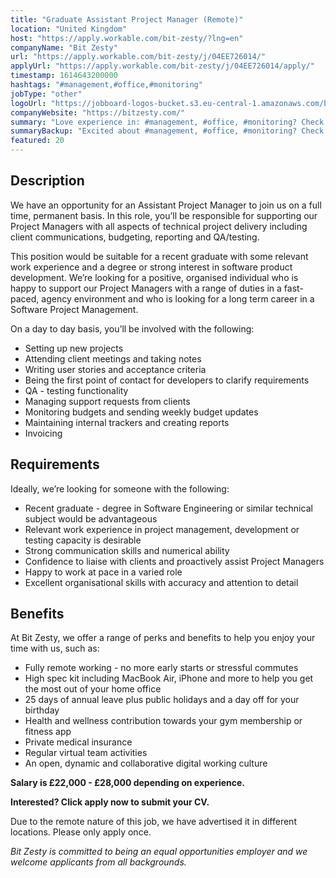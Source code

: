 ```yaml
---
title: "Graduate Assistant Project Manager (Remote)"
location: "United Kingdom"
host: "https://apply.workable.com/bit-zesty/?lng=en"
companyName: "Bit Zesty"
url: "https://apply.workable.com/bit-zesty/j/04EE726014/"
applyUrl: "https://apply.workable.com/bit-zesty/j/04EE726014/apply/"
timestamp: 1614643200000
hashtags: "#management,#office,#monitoring"
jobType: "other"
logoUrl: "https://jobboard-logos-bucket.s3.eu-central-1.amazonaws.com/bit-zesty"
companyWebsite: "https://bitzesty.com/"
summary: "Love experience in: #management, #office, #monitoring? Check out this job post!"
summaryBackup: "Excited about #management, #office, #monitoring? Check out this job post!"
featured: 20
---
```


## Description

We have an opportunity for an Assistant Project Manager to join us on a full time, permanent basis. In this role, you’ll be responsible for supporting our Project Managers with all aspects of technical project delivery including client communications, budgeting, reporting and QA/testing.

This position would be suitable for a recent graduate with some relevant work experience and a degree or strong interest in software product development. We’re looking for a positive, organised individual who is happy to support our Project Managers with a range of duties in a fast-paced, agency environment and who is looking for a long term career in a Software Project Management.

On a day to day basis, you’ll be involved with the following:

*   Setting up new projects
*   Attending client meetings and taking notes
*   Writing user stories and acceptance criteria
*   Being the first point of contact for developers to clarify requirements
*   QA - testing functionality
*   Managing support requests from clients
*   Monitoring budgets and sending weekly budget updates
*   Maintaining internal trackers and creating reports
*   Invoicing

## Requirements

Ideally, we’re looking for someone with the following:

*   Recent graduate - degree in Software Engineering or similar technical subject would be advantageous
*   Relevant work experience in project management, development or testing capacity is desirable
*   Strong communication skills and numerical ability
*   Confidence to liaise with clients and proactively assist Project Managers
*   Happy to work at pace in a varied role
*   Excellent organisational skills with accuracy and attention to detail

## Benefits

At Bit Zesty, we offer a range of perks and benefits to help you enjoy your time with us, such as:

*   Fully remote working - no more early starts or stressful commutes
*   High spec kit including MacBook Air, iPhone and more to help you get the most out of your home office
*   25 days of annual leave plus public holidays and a day off for your birthday
*   Health and wellness contribution towards your gym membership or fitness app
*   Private medical insurance
*   Regular virtual team activities
*   An open, dynamic and collaborative digital working culture

**Salary is £22,000 - £28,000 depending on experience.**

**Interested? Click apply now to submit your CV.**

Due to the remote nature of this job, we have advertised it in different locations. Please only apply once.

_Bit Zesty is committed to being an equal opportunities employer and we welcome applicants from all backgrounds._
